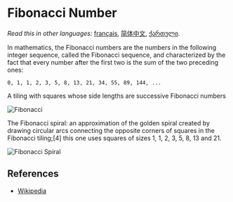 # Fibonacci Number

_Read this in other languages:_
[français](README.fr-FR.md),
[简体中文](README.zh-CN.md),
[ქართული](README.ka-GE.md).

In mathematics, the Fibonacci numbers are the numbers in the following
integer sequence, called the Fibonacci sequence, and characterized by
the fact that every number after the first two is the sum of the two
preceding ones:

`0, 1, 1, 2, 3, 5, 8, 13, 21, 34, 55, 89, 144, ...`

A tiling with squares whose side lengths are successive Fibonacci numbers

![Fibonacci](https://upload.wikimedia.org/wikipedia/commons/d/db/34%2A21-FibonacciBlocks.png)

The Fibonacci spiral: an approximation of the golden spiral created by drawing circular arcs connecting the opposite corners of squares in the Fibonacci tiling;[4] this one uses squares of sizes 1, 1, 2, 3, 5, 8, 13 and 21.

![Fibonacci Spiral](https://upload.wikimedia.org/wikipedia/commons/2/2e/FibonacciSpiral.svg)

## References

- [Wikipedia](https://en.wikipedia.org/wiki/Fibonacci_number)
